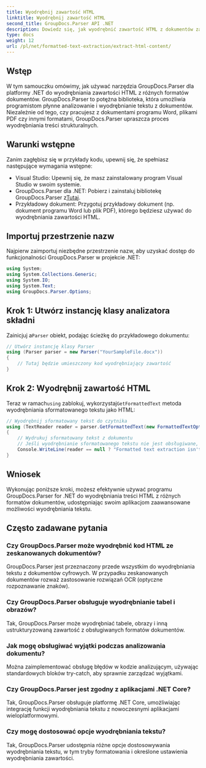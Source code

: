 ```yaml
---
title: Wyodrębnij zawartość HTML
linktitle: Wyodrębnij zawartość HTML
second_title: GroupDocs.Parser API .NET
description: Dowiedz się, jak wyodrębnić zawartość HTML z dokumentów za pomocą GroupDocs.Parser dla .NET. Łatwy do zrozumienia samouczek z przykładami kodu i wskazówkami krok po kroku.
type: docs
weight: 12
url: /pl/net/formatted-text-extraction/extract-html-content/
---
```

## Wstęp
W tym samouczku omówimy, jak używać narzędzia GroupDocs.Parser dla platformy .NET do wyodrębniania zawartości HTML z różnych formatów dokumentów. GroupDocs.Parser to potężna biblioteka, która umożliwia programistom płynne analizowanie i wyodrębnianie tekstu z dokumentów. Niezależnie od tego, czy pracujesz z dokumentami programu Word, plikami PDF czy innymi formatami, GroupDocs.Parser upraszcza proces wyodrębniania treści strukturalnych.
## Warunki wstępne
Zanim zagłębisz się w przykłady kodu, upewnij się, że spełniasz następujące wymagania wstępne:
- Visual Studio: Upewnij się, że masz zainstalowany program Visual Studio w swoim systemie.
-  GroupDocs.Parser dla .NET: Pobierz i zainstaluj bibliotekę GroupDocs.Parser z[Tutaj](https://releases.groupdocs.com/parser/net/).
- Przykładowy dokument: Przygotuj przykładowy dokument (np. dokument programu Word lub plik PDF), którego będziesz używać do wyodrębniania zawartości HTML.

## Importuj przestrzenie nazw
Najpierw zaimportuj niezbędne przestrzenie nazw, aby uzyskać dostęp do funkcjonalności GroupDocs.Parser w projekcie .NET:
```csharp
using System;
using System.Collections.Generic;
using System.IO;
using System.Text;
using GroupDocs.Parser.Options;
```
## Krok 1: Utwórz instancję klasy analizatora składni
 Zainicjuj a`Parser` obiekt, podając ścieżkę do przykładowego dokumentu:
```csharp
// Utwórz instancję klasy Parser
using (Parser parser = new Parser("YourSampleFile.docx"))
{
    // Tutaj będzie umieszczony kod wyodrębniający zawartość
}
```
## Krok 2: Wyodrębnij zawartość HTML
 Teraz w ramach`using` zablokuj, wykorzystaj`GetFormattedText` metoda wyodrębniania sformatowanego tekstu jako HTML:
```csharp
// Wyodrębnij sformatowany tekst do czytnika
using (TextReader reader = parser.GetFormattedText(new FormattedTextOptions(FormattedTextMode.Html)))
{
    // Wydrukuj sformatowany tekst z dokumentu
    // Jeśli wyodrębnianie sformatowanego tekstu nie jest obsługiwane, czytnik ma wartość null
    Console.WriteLine(reader == null ? "Formatted text extraction isn't supported" : reader.ReadToEnd());
}
```

## Wniosek
Wykonując poniższe kroki, możesz efektywnie używać programu GroupDocs.Parser for .NET do wyodrębniania treści HTML z różnych formatów dokumentów, udostępniając swoim aplikacjom zaawansowane możliwości wyodrębniania tekstu.

## Często zadawane pytania
### Czy GroupDocs.Parser może wyodrębnić kod HTML ze zeskanowanych dokumentów?
GroupDocs.Parser jest przeznaczony przede wszystkim do wyodrębniania tekstu z dokumentów cyfrowych. W przypadku zeskanowanych dokumentów rozważ zastosowanie rozwiązań OCR (optyczne rozpoznawanie znaków).
### Czy GroupDocs.Parser obsługuje wyodrębnianie tabel i obrazów?
Tak, GroupDocs.Parser może wyodrębniać tabele, obrazy i inną ustrukturyzowaną zawartość z obsługiwanych formatów dokumentów.
### Jak mogę obsługiwać wyjątki podczas analizowania dokumentu?
Można zaimplementować obsługę błędów w kodzie analizującym, używając standardowych bloków try-catch, aby sprawnie zarządzać wyjątkami.
### Czy GroupDocs.Parser jest zgodny z aplikacjami .NET Core?
Tak, GroupDocs.Parser obsługuje platformę .NET Core, umożliwiając integrację funkcji wyodrębniania tekstu z nowoczesnymi aplikacjami wieloplatformowymi.
### Czy mogę dostosować opcje wyodrębniania tekstu?
Tak, GroupDocs.Parser udostępnia różne opcje dostosowywania wyodrębniania tekstu, w tym tryby formatowania i określone ustawienia wyodrębniania zawartości.